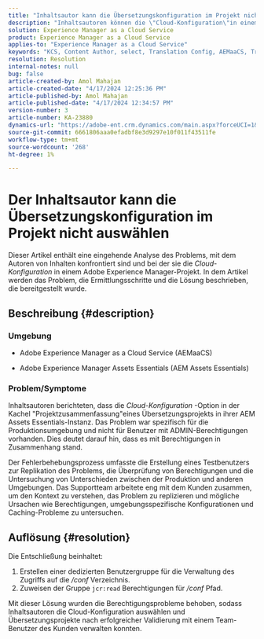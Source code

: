 ```yaml
---
title: "Inhaltsautor kann die Übersetzungskonfiguration im Projekt nicht auswählen"
description: "Inhaltsautoren können die \"Cloud-Konfiguration\"in einem AEM Projekt nicht auswählen, was dazu führt, dass Übersetzungskonfigurationen nicht effektiv verwaltet werden können."
solution: Experience Manager as a Cloud Service
product: Experience Manager as a Cloud Service
applies-to: "Experience Manager as a Cloud Service"
keywords: "KCS, Content Author, select, Translation Config, AEMaaCS, Troubleshooting, AEM Assets Essentials, Adobe Experience Manager as a Cloud Service, project"
resolution: Resolution
internal-notes: null
bug: false
article-created-by: Amol Mahajan
article-created-date: "4/17/2024 12:25:36 PM"
article-published-by: Amol Mahajan
article-published-date: "4/17/2024 12:34:57 PM"
version-number: 3
article-number: KA-23880
dynamics-url: "https://adobe-ent.crm.dynamics.com/main.aspx?forceUCI=1&pagetype=entityrecord&etn=knowledgearticle&id=d1c98996-b5fc-ee11-a1ff-6045bd006c82"
source-git-commit: 6661806aaa0efadbf8e3d9297e10f011f43511fe
workflow-type: tm+mt
source-wordcount: '268'
ht-degree: 1%

---
```


# Der Inhaltsautor kann die Übersetzungskonfiguration im Projekt nicht auswählen


Dieser Artikel enthält eine eingehende Analyse des Problems, mit dem Autoren von Inhalten konfrontiert sind und bei der sie die *Cloud-Konfiguration* in einem Adobe Experience Manager-Projekt. In dem Artikel werden das Problem, die Ermittlungsschritte und die Lösung beschrieben, die bereitgestellt wurde.

## Beschreibung {#description}


### Umgebung

- Adobe Experience Manager as a Cloud Service (AEMaaCS)


- Adobe Experience Manager Assets Essentials (AEM Assets Essentials)




### <b>Problem/Symptome</b>

Inhaltsautoren berichteten, dass die *Cloud-Konfiguration* -Option in der Kachel &quot;Projektzusammenfassung&quot;eines Übersetzungsprojekts in ihrer AEM Assets Essentials-Instanz. Das Problem war spezifisch für die Produktionsumgebung und nicht für Benutzer mit ADMIN-Berechtigungen vorhanden. Dies deutet darauf hin, dass es mit Berechtigungen in Zusammenhang stand.

Der Fehlerbehebungsprozess umfasste die Erstellung eines Testbenutzers zur Replikation des Problems, die Überprüfung von Berechtigungen und die Untersuchung von Unterschieden zwischen der Produktion und anderen Umgebungen. Das Supportteam arbeitete eng mit dem Kunden zusammen, um den Kontext zu verstehen, das Problem zu replizieren und mögliche Ursachen wie Berechtigungen, umgebungsspezifische Konfigurationen und Caching-Probleme zu untersuchen.


## Auflösung {#resolution}


Die Entschließung beinhaltet:

1. Erstellen einer dedizierten Benutzergruppe für die Verwaltung des Zugriffs auf die */conf* Verzeichnis.
2. Zuweisen der Gruppe `jcr:read` Berechtigungen für */conf* Pfad.


Mit dieser Lösung wurden die Berechtigungsprobleme behoben, sodass Inhaltsautoren die Cloud-Konfiguration auswählen und Übersetzungsprojekte nach erfolgreicher Validierung mit einem Team-Benutzer des Kunden verwalten konnten.
